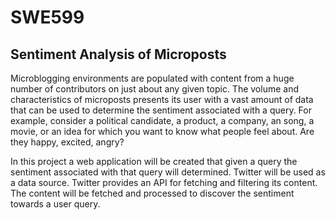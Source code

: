 # SWE599
## Sentiment Analysis of Microposts

Microblogging environments are populated with content from a huge number of contributors on just about any given topic. The volume and characteristics of microposts presents its user with a vast amount of data that can be used to determine the sentiment associated with a query. For example, consider a political candidate, a product, a company, an song, a movie, or an idea for which you want to know what people feel about. Are they happy, excited, angry? 

In this project a web application will be created that given a query the sentiment associated with that query will determined. 
Twitter will be used as a data source. Twitter provides an API for fetching and filtering its content.
The content will be fetched and processed to discover the sentiment towards a user query. 
